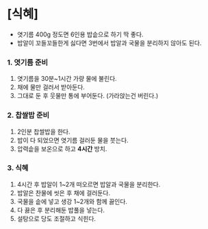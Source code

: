# [식혜] #

* 엿기름 400g 정도면 6인용 밥솥으로 하기 딱 좋다.
* 밥알이 꼬들꼬들한게 싫다면 3번에서 밥알과 국물을 분리하지 않아도 된다.

### 1. 엿기름 준비 ###
1. 엿기름을 30분~1시간 가량 물에 불린다.
2. 채에 물만 걸러서 받아둔다.
3. 그대로 둔 후 웃물만 통에 부어둔다. (가라앉는건 버린다.)

### 2. 찹쌀밥 준비 ###
1. 2인분 찹쌀밥을 한다.
2. 밥이 다 되었으면 엿기름 걸러둔 물을 붓는다.
3. 압력솥을 보온으로 하고 **4시간** 방치.

### 3. 식혜 ###
1. 4시간 후 밥알이 1~2개 떠오르면 밥알과 국물을 분리한다. 
2. 밥알은 찬물에 씻은 후 채에 걸러둔다.
3. 국물을 솥에 넣고 생강 1~2개와 함께 끓인다.
4. 다 끓은 후 분리해둔 밥풀을 넣는다.
5. 설탕으로 당도 조절하고 식힌다.